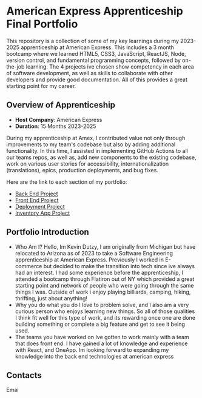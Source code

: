 # American Express Apprenticeship Final Portfolio

This repository is a collection of some of my key learnings during my 2023-2025 apprenticeship at American Express. This includes a 3 month bootcamp where we learned HTML5, CSS3, JavaScript, ReactJS, Node, version control, and fundamental programming concepts, followed by on-the-job learning. The 4 projects ive chosen show competency in each area of software development, as well as skills to collaborate with other developers and provide good documentation. All of this provides a great starting point for my career.

## Overview of Apprenticeship
- **Host Company**: American Express
- **Duration**: 15 Months 2023-2025

During my apprenticeship at Amex, I contributed value not only through improvements to my team's codebase but also by adding additional functionality. In this time, I assisted in implementing GitHub Actions to all our teams repos, as well as, add new components to the existing codebase, work on various user stories for accessibility, internationalization (translations), epics, production deployments, and bug fixes.

Here are the link to each section of my portfolio:

- [Back End Project](https://github.com/Keffdu/final-portfolio/tree/main/Back%20End%20Project)
- [Front End Project](https://github.com/Keffdu/final-portfolio/tree/main/Front%20End%20Project)
- [Deployment Project](https://github.com/Keffdu/final-portfolio/tree/main/Deployment%20Project)
- [Inventory App Project](https://github.com/Keffdu/final-portfolio/tree/main/Inventory%20App%20Project)

## Portfolio Introduction
- Who Am I?
    Hello, Im Kevin Dutzy, I am originally from Michigan but have relocated to Arizona as of 2023 to take a Software Engineering apprenticeship at American Express. Previously I worked in E-commerce but decided to make the transition into tech since ive always had an interest. I had some experience before the apprenticeship, I attended a bootcamp through Flatiron out of NY which provided a great starting point and network of people who were going through the same things I was. Outside of work i enjoy playing billiards, camping, hiking, thrifting, just about anything!
- Why you do what you do
    I love to problem solve, and I also am a very curious person who enjoys learning new things. So all of those qualities I think fit well for this type of work, and its rewarding once one are done building something or complete a big feature and get to see it being used.
- The teams you have worked on
    Ive gotten to work mainly with a team that does front end. I have gained a lot of knowledge and experience with React, and OneApp. Im looking forward to expanding my knowledge into the back end technologies at american express

## Contacts
Emai
